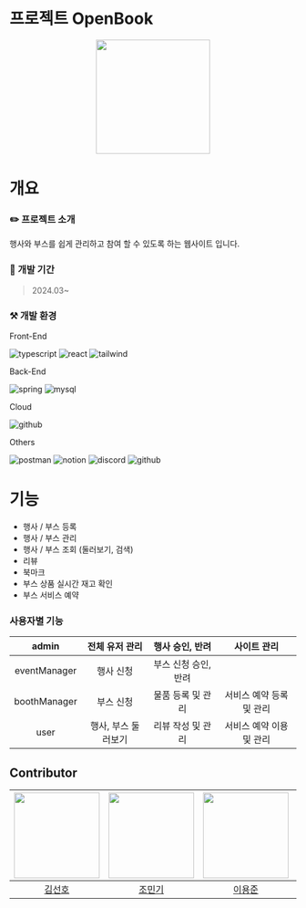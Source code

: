 # 프로젝트 OpenBook

<p align="center"><img src="https://github.com/Project-OpenBook/.github/assets/126096318/caf12569-f0ec-420e-acd8-7c9b3052cf3a" width="200" height="200"/></p>

# 개요

### ✏️ 프로젝트 소개
행사와 부스를 쉽게 관리하고 참여 할 수 있도록 하는 웹사이트 입니다.

### 📆 개발 기간
> 2024.03~

### ⚒️ 개발 환경

Front-End

![typescript](https://img.shields.io/badge/TypeScript-007ACC?style=for-the-badge&logo=typescript&logoColor=white) ![react](https://img.shields.io/badge/React-20232A?style=for-the-badge&logo=react&logoColor=61DAFB) ![tailwind](https://img.shields.io/badge/Tailwind_CSS-38B2AC?style=for-the-badge&logo=tailwind-css&logoColor=white)

Back-End

![spring](https://img.shields.io/badge/Spring-6DB33F?style=for-the-badge&logo=spring&logoColor=white) ![mysql](https://img.shields.io/badge/MySQL-00000F?style=for-the-badge&logo=mysql&logoColor=white)

Cloud

![github](https://img.shields.io/badge/Amazon_AWS-232F3E?style=for-the-badge&logo=amazon-aws&logoColor=white)

Others

![postman](https://img.shields.io/badge/Postman-FF6C37?style=for-the-badge&logo=postman&logoColor=white) ![notion](https://img.shields.io/badge/Notion-000000?style=for-the-badge&logo=notion&logoColor=white) ![discord](https://img.shields.io/badge/Discord-7289DA?style=for-the-badge&logo=discord&logoColor=white) ![github](https://img.shields.io/badge/GitHub-100000?style=for-the-badge&logo=github&logoColor=white)

# 기능
- 행사 / 부스 등록
- 행사 / 부스 관리
- 행사 / 부스 조회 (둘러보기, 검색)
- 리뷰
- 북마크
- 부스 상품 실시간 재고 확인
- 부스 서비스 예약

### 사용자별 기능
| admin | 전체 유저 관리 | 행사 승인, 반려 | 사이트 관리 |
|:----:|:----:|:----:|:----:|
| eventManager | 행사 신청 | 부스 신청 승인, 반려 |
| boothManager | 부스 신청 |  물품 등록 및 관리 | 서비스 예약 등록 및 관리 |
| user | 행사, 부스 둘러보기 | 리뷰 작성 및 관리 | 서비스 예약 이용 및 관리 | 북마크 등록 |

## Contributor
|<img width=150 src="https://avatars.githubusercontent.com/u/111634448?v=4" />|<img width=150 src="https://avatars.githubusercontent.com/u/58856846?v=4" />|<img width=150 src="https://avatars.githubusercontent.com/u/59019137?v=4" />|<img width=150 src="https://avatars.githubusercontent.com/u/105481797?v=4" />|<img width=150 src="https://avatars.githubusercontent.com/u/126096318?v=4" />|
|:----:|:----:|:----:|:----:|:----:|
| [김선호](https://github.com/Sunho-97) | [조민기](https://github.com/Nail0606) | [이용준](https://github.com/Goongam) | [문시원](https://github.com/muncool39) | [민서연](https://github.com/gitseoyeon) |

